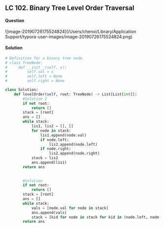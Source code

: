 ## LC 102. Binary Tree Level Order Traversal

#### Question

![image-20190726175524824](/Users/chenxi/Library/Application Support/typora-user-images/image-20190726175524824.png)



#### Solution

```python
# Definition for a binary tree node.
# class TreeNode:
#     def __init__(self, x):
#         self.val = x
#         self.left = None
#         self.right = None

class Solution:
    def levelOrder(self, root: TreeNode) -> List[List[int]]:
        #Solution 2
        if not root:
            return []
        stack = [root]
        ans = []
        while stack:
            lis1, lis2 = [], []
            for node in stack:
                lis1.append(node.val)
                if node.left:
                    lis2.append(node.left)
                if node.right:
                    lis2.append(node.right)
            stack = lis2
            ans.append(lis1)
        return ans
        
        
        #Solution
        if not root:
            return []
        stack = [root]
        ans = []
        while stack:
            vals = [node.val for node in stack]
            ans.append(vals)
            stack = [kid for node in stack for kid in (node.left, node.right) if kid]
        return ans
```

